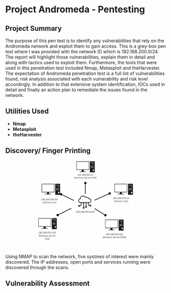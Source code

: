<h1>Project Andromeda - Pentesting</h1>

<h2>Project Summary</h2>
The purpose of this pen test is to identify any vulnerabilities that rely on the Andromeda network and exploit them to gain access. This is a grey-box pen test where I was provided with the network ID which is 192.168.200.0/24. The report will highlight those vulnerabilities, explain them in detail and along with tactics used to exploit them. Furthermore, the tools that were used in this penetration test included Nmap, Metasploit and theHarvester. The expectation of Andromeda penetration test is a full list of vulnerabilities found, risk analysis associated with each vulnerability and risk level accordingly. In addition to that extensive system identification, IOCs used in detail and finally an action plan to remediate the issues found in the network.
<br />


<h2>Utilities Used</h2>

- <b>Nmap</b> 
- <b>Metasploit</b>
- <b>theHarvester</b> 

<h2>Discovery/ Finger Printing</h2>
<p align="center">

<img src="https://github.com/zeinebAhmed2/ProjectAndromeda/blob/main/NetworkMap.png" height="60%" width="60%" alt="Disk Sanitization Steps" />
<br />
<br />
<p> Using NMAP to scan the network, five systmes of interest were mainly discovered. The IP addresses, open ports and services running were discovered through the scans.</p>

<h2>Vulnerability Assessment</h2>
